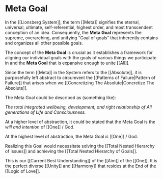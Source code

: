 # Meta Goal

In the [[Lionsberg System]], the term [[Meta]] signifies the eternal, universal, ultimate, self-referential, highest order, and most transcendent conception of an idea. Consequently, the **Meta Goal** represents the supreme, overarching, and unifying "Goal of goals" that inherently contains and organizes all other possible goals.

The concept of the **Meta Goal** is crucial as it establishes a framework for aligning our individual goals with the goals of various things we participate in and the **Meta Goal** that is expansive enough to unite [[All]].

Since the term [[Meta]] in the System refers to the [[Absolute]], it is purposefully left abstract to circumvent the [[Patterns of Failure|Pattern of Failure]] that arises when we [[Concretizing The Absolute|Concretize The Absolute]].

The Meta Goal could be described as (something like):

_The total integrated wellbeing, development, and right relationship of All generations of Life and Consciousness._

At a higher level of abstraction, it could be stated that the Meta Goal is the *will and intention* of [[One]] / God.

At the highest level of abstraction, the Meta Goal _is_ [[One]] / God. 

Realizing this Goal would necessitate solving the [[Total Nested Hierarchy of Issues]] and achieving the [[Total Nested Hierarchy of Goals]].

This is our [[Current Best Understanding]] of the [[Aim]] of the [[One]]. It is the perfect diverse [[Unity]] and [[Harmony]] that resides at the End of the [[Logic of Love]].